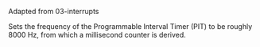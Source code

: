 Adapted from 03-interrupts

Sets the frequency of the Programmable Interval Timer (PIT) to be roughly 8000 Hz, from which a millisecond counter is derived.